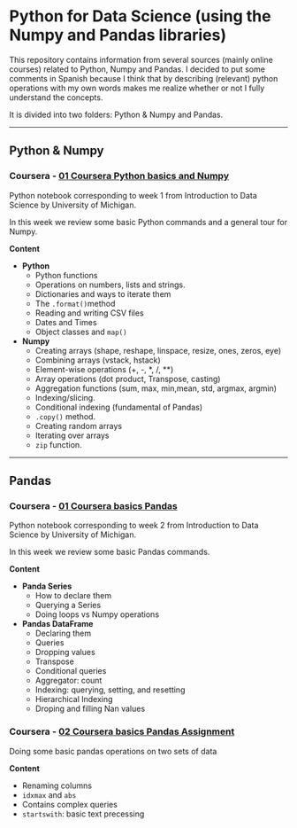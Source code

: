 # Python for Data Science (using the Numpy and Pandas libraries)

This repository contains information from several sources (mainly online courses) related to Python, Numpy and Pandas.
I decided to put some comments in Spanish because I think that by describing (relevant) python operations with my own words makes me realize whether or not I fully understand the concepts. 

It is divided into two folders: Python & Numpy and Pandas. 

--- 

## Python & Numpy

### Coursera - [01 Coursera Python basics and Numpy](https://github.com/jobquiroz/Python-Pandas-DS/blob/master/Python%20%26%20Numpy/01%20Relevant%20Snipets.md)

Python notebook corresponding to week 1 from Introduction to Data Science by University of Michigan.

In this week we review some basic Python commands and a general tour for Numpy.

**Content**
 - **Python**
   - Python functions
   - Operations on numbers, lists and strings.
   - Dictionaries and ways to iterate them
   - The `.format()`method
   - Reading and writing CSV files
   - Dates and Times
   - Object classes and `map()`
 - **Numpy**
   - Creating arrays (shape, reshape, linspace, resize, ones, zeros, eye)
   - Combining arrays (vstack, hstack)
   - Element-wise operations (+, -, *, /, **)
   - Array operations (dot product, Transpose, casting)
   - Aggregation functions (sum, max, min,mean, std, argmax, argmin)
   - Indexing/slicing. 
   - Conditional indexing (fundamental of Pandas)
   - `.copy()` method.
   - Creating random arrays
   - Iterating over arrays
   - `zip` function.
  
--- 

## Pandas

### Coursera - [01 Coursera basics Pandas](https://github.com/jobquiroz/Python-Pandas-DS/blob/master/Pandas/01%20Relevant%20Snipets.md)

Python notebook corresponding to week 2 from Introduction to Data Science by University of Michigan.

In this week we review some basic Pandas commands.

**Content**
 - **Panda Series**
   - How to declare them
   - Querying a Series
   - Doing loops vs Numpy operations
 - **Pandas DataFrame**
   - Declaring them
   - Queries
   - Dropping values
   - Transpose
   - Conditional queries
   - Aggregator: count
   - Indexing: querying, setting, and resetting
   - Hierarchical Indexing
   - Droping and filling Nan values
   
   
### Coursera - [02 Coursera basics Pandas Assignment](https://github.com/jobquiroz/Python-Pandas-DS/blob/master/Pandas/02%20Relevant%20Snipets.md)

Doing some basic pandas operations on two sets of data

**Content**
  - Renaming columns
  - `idxmax` and `abs`
  - Contains complex queries
  - `startswith`: basic text precessing
  
                            
